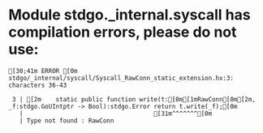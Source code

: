 # Module stdgo._internal.syscall has compilation errors, please do not use:
```
[30;41m ERROR [0m stdgo/_internal/syscall/Syscall_RawConn_static_extension.hx:3: characters 36-43

 3 | [2m    static public function write(t:[0m[1mRawConn[0m[2m, _f:stdgo.GoUIntptr -> Bool):stdgo.Error return t.write(_f);[0m
   |                                    [31m^^^^^^^[0m
   | Type not found : RawConn


```

